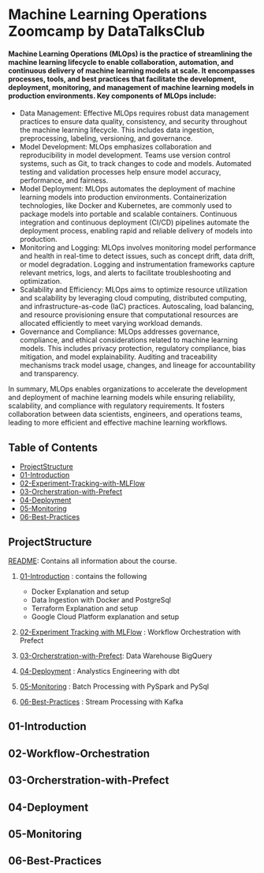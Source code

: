 # Machine Learning Operations Zoomcamp by DataTalksClub
#### Machine Learning Operations (MLOps) is the practice of streamlining the machine learning lifecycle to enable collaboration, automation, and continuous delivery of machine learning models at scale. It encompasses processes, tools, and best practices that facilitate the development, deployment, monitoring, and management of machine learning models in production environments. Key components of MLOps include:
* Data Management: Effective MLOps requires robust data management practices to ensure data quality, consistency, and security throughout the machine learning lifecycle. This includes data ingestion, preprocessing, labeling, versioning, and governance.
* Model Development: MLOps emphasizes collaboration and reproducibility in model development. Teams use version control systems, such as Git, to track changes to code and models. Automated testing and validation processes help ensure model accuracy, performance, and fairness.
* Model Deployment: MLOps automates the deployment of machine learning models into production environments. Containerization technologies, like Docker and Kubernetes, are commonly used to package models into portable and scalable containers. Continuous integration and continuous deployment (CI/CD) pipelines automate the deployment process, enabling rapid and reliable delivery of models into production.
* Monitoring and Logging: MLOps involves monitoring model performance and health in real-time to detect issues, such as concept drift, data drift, or model degradation. Logging and instrumentation frameworks capture relevant metrics, logs, and alerts to facilitate troubleshooting and optimization.
* Scalability and Efficiency: MLOps aims to optimize resource utilization and scalability by leveraging cloud computing, distributed computing, and infrastructure-as-code (IaC) practices. Autoscaling, load balancing, and resource provisioning ensure that computational resources are allocated efficiently to meet varying workload demands.
* Governance and Compliance: MLOps addresses governance, compliance, and ethical considerations related to machine learning models. This includes privacy protection, regulatory compliance, bias mitigation, and model explainability. Auditing and traceability mechanisms track model usage, changes, and lineage for accountability and transparency.

In summary, MLOps enables organizations to accelerate the development and deployment of machine learning models while ensuring reliability, scalability, and compliance with regulatory requirements. It fosters collaboration between data scientists, engineers, and operations teams, leading to more efficient and effective machine learning workflows.


## Table of Contents

- [ProjectStructure](#projectstructure)
- [01-Introduction](#01-Introduction)
- [02-Experiment-Tracking-with-MLFlow](#02-Experiment-Tracking-with-MLFlow)
- [03-Orcherstration-with-Prefect](#03-Orcherstration-with-Prefect)
- [04-Deployment](#04-Deployment)
- [05-Monitoring](#05-Monitoring)
- [06-Best-Practices](#06-Best-Practices)


## ProjectStructure
[README](https://github.com/sam47-asfaw/DataEngineering-Zoomcamp/main/README.md): Contains all information about the course.

1. [01-Introduction](https://github.com/sam47-asfaw/DataEngineering-Zoomcamp/main/README.md) : contains the following
   * Docker Explanation and setup
   * Data Ingestion with Docker and PostgreSql 
   * Terraform Explanation and setup
   * Google Cloud Platform explanation and setup

2. [02-Experiment Tracking with MLFlow](https://github.com/sam47-asfaw/DataEngineering-Zoomcamp/blob/main/README.md) : Workflow Orchestration with Prefect
   
4. [03-Orcherstration-with-Prefect](https://github.com/sam47-asfaw/DataEngineering-Zoomcamp/blob/main/README.md): Data Warehouse BigQuery

5. [04-Deployment](https://github.com/sam47-asfaw/DataEngineering-Zoomcamp/blob/main/README.md) : Analystics Engineering with dbt

6. [05-Monitoring](https://github.com/sam47-asfaw/DataEngineering-Zoomcamp/blob/main/README.md) : Batch Processing with PySpark and PySql

7. [06-Best-Practices](https://github.com/sam47-asfaw/DataEngineering-Zoomcamp/blob/main/README.md) : Stream Processing with Kafka


## 01-Introduction

## 02-Workflow-Orchestration

## 03-Orcherstration-with-Prefect
   
## 04-Deployment

## 05-Monitoring

## 06-Best-Practices
